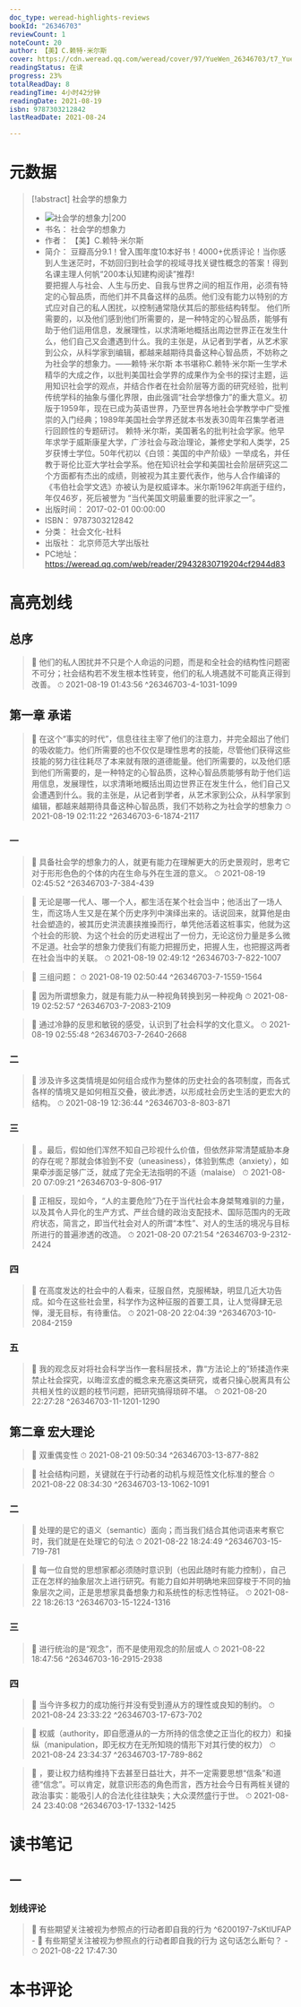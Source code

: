 ```yaml
---
doc_type: weread-highlights-reviews
bookId: "26346703"
reviewCount: 1
noteCount: 20
author: 【美】C.赖特·米尔斯
cover: https://cdn.weread.qq.com/weread/cover/97/YueWen_26346703/t7_YueWen_26346703.jpg
readingStatus: 在读
progress: 23%
totalReadDay: 8
readingTime: 4小时42分钟
readingDate: 2021-08-19
isbn: 9787303212842
lastReadDate: 2021-08-24

---
```

# 元数据
> [!abstract] 社会学的想象力
> - ![ 社会学的想象力|200](https://cdn.weread.qq.com/weread/cover/97/YueWen_26346703/t7_YueWen_26346703.jpg)
> - 书名： 社会学的想象力
> - 作者： 【美】C.赖特·米尔斯
> - 简介： 豆瓣高分9.1！曾入围年度10本好书！4000+优质评论！当你感到人生迷茫时，不妨回归到社会学的视域寻找关键性概念的答案！得到名课主理人何帆“200本认知建构阅读”推荐!                                                                                                  
        要把握人与社会、人生与历史、自我与世界之间的相互作用，必须有特定的心智品质，而他们并不具备这样的品质。他们没有能力以特别的方式应对自己的私人困扰，以控制通常隐伏其后的那些结构转型。 他们所需要的，以及他们感到他们所需要的，是一种特定的心智品质，能够有助于他们运用信息，发展理性，以求清晰地概括出周边世界正在发生什么，他们自己又会遭遇到什么。我的主张是，从记者到学者，从艺术家到公众，从科学家到编辑，都越来越期待具备这种心智品质，不妨称之为社会学的想象力。——赖特·米尔斯
        本书堪称C.赖特·米尔斯一生学术精华的大成之作，以批判美国社会学界的成果作为全书的探讨主题，运用知识社会学的观点，并结合作者在社会阶层等方面的研究经验，批判传统学科的抽象与僵化界限，由此强调“社会学想像力”的重大意义。初版于1959年，现在已成为英语世界，乃至世界各地社会学教学中广受推崇的入门经典；1989年美国社会学界还就本书发表30周年召集学者进行回顾性的专题研讨。
        赖特·米尔斯，美国著名的批判社会学家。他早年求学于威斯康星大学，广涉社会与政治理论，兼修史学和人类学，25岁获博士学位。50年代初以《白领：美国的中产阶级》一举成名，并任教于哥伦比亚大学社会学系。他在知识社会学和美国社会阶层研究这二个方面都有杰出的成绩，则被视为其主要代表作，他与人合作编译的《韦伯社会学文选》亦被认为是权威译本。米尔斯1962年病逝于纽约，年仅46岁，死后被誉为 “当代美国文明最重要的批评家之一”。
> - 出版时间： 2017-02-01 00:00:00
> - ISBN： 9787303212842
> - 分类： 社会文化-社科
> - 出版社： 北京师范大学出版社
> - PC地址：https://weread.qq.com/web/reader/29432830719204cf2944d83

# 高亮划线

## 总序

> 📌 他们的私人困扰并不只是个人命运的问题，而是和全社会的结构性问题密不可分；社会结构若不发生根本性转变，他们的私人境遇就不可能真正得到改善。 
> ⏱ 2021-08-19 01:43:56 ^26346703-4-1031-1099

## 第一章 承诺

> 📌 在这个“事实的时代”，信息往往主宰了他们的注意力，并完全超出了他们的吸收能力。他们所需要的也不仅仅是理性思考的技能，尽管他们获得这些技能的努力往往耗尽了本来就有限的道德能量。他们所需要的，以及他们感到他们所需要的，是一种特定的心智品质，这种心智品质能够有助于他们运用信息，发展理性，以求清晰地概括出周边世界正在发生什么，他们自己又会遭遇到什么。我的主张是，从记者到学者，从艺术家到公众，从科学家到编辑，都越来越期待具备这种心智品质，我们不妨称之为社会学的想象力 
> ⏱ 2021-08-19 02:11:22 ^26346703-6-1874-2117

### 一

> 📌 具备社会学的想象力的人，就更有能力在理解更大的历史景观时，思考它对于形形色色的个体的内在生命与外在生涯的意义。 
> ⏱ 2021-08-19 02:45:52 ^26346703-7-384-439

> 📌 无论是哪一代人、哪一个人，都生活在某个社会当中；他活出了一场人生，而这场人生又是在某个历史序列中演绎出来的。话说回来，就算他是由社会塑造的，被其历史洪流裹挟推搡而行，单凭他活着这桩事实，他就为这个社会的形貌、为这个社会的历史进程出了一份力，无论这份力量是多么微不足道。社会学的想象力使我们有能力把握历史，把握人生，也把握这两者在社会当中的关联。 
> ⏱ 2021-08-19 02:49:12 ^26346703-7-822-1007

> 📌 三组问题： 
> ⏱ 2021-08-19 02:50:44 ^26346703-7-1559-1564

> 📌 因为所谓想象力，就是有能力从一种视角转换到另一种视角 
> ⏱ 2021-08-19 02:52:57 ^26346703-7-2083-2109

> 📌 通过冷静的反思和敏锐的感受，认识到了社会科学的文化意义。 
> ⏱ 2021-08-19 02:55:48 ^26346703-7-2640-2668

### 二

> 📌 涉及许多这类情境是如何组合成作为整体的历史社会的各项制度，而各式各样的情境又是如何相互交叠，彼此渗透，以形成社会历史生活的更宏大的结构。 
> ⏱ 2021-08-19 12:36:44 ^26346703-8-803-871

### 三

> 📌 。最后，假如他们浑然不知自己珍视什么价值，但依然非常清楚威胁本身的存在呢？那就会体验到不安（uneasiness），体验到焦虑（anxiety），如果牵涉面足够广泛，就成了完全无法指明的不适（malaise） 
> ⏱ 2021-08-20 07:09:21 ^26346703-9-806-917

> 📌 正相反，现如今，“人的主要危险”乃在于当代社会本身桀骜难驯的力量，以及其令人异化的生产方式、严丝合缝的政治支配技术、国际范围内的无政府状态，简言之，即当代社会对人的所谓“本性”、对人的生活的境况与目标所进行的普遍渗透的改造。 
> ⏱ 2021-08-20 07:21:54 ^26346703-9-2312-2424

### 四

> 📌 在高度发达的社会中的人看来，征服自然，克服稀缺，明显几近大功告成。如今在这些社会里，科学作为这种征服的首要工具，让人觉得肆无忌惮，漫无目标，有待重估。 
> ⏱ 2021-08-20 22:04:39 ^26346703-10-2084-2159

### 五

> 📌 我的观念反对将社会科学当作一套科层技术，靠“方法论上的”矫揉造作来禁止社会探究，以晦涩玄虚的概念来充塞这类研究，或者只操心脱离具有公共相关性的议题的枝节问题，把研究搞得琐碎不堪。 
> ⏱ 2021-08-20 22:27:28 ^26346703-11-1201-1290

## 第二章 宏大理论

> 📌 双重偶变性 
> ⏱ 2021-08-21 09:50:34 ^26346703-13-877-882

> 📌 社会结构问题，关键就在于行动者的动机与规范性文化标准的整合 
> ⏱ 2021-08-22 08:34:30 ^26346703-13-1062-1091

### 二

> 📌 处理的是它的语义（semantic）面向；而当我们结合其他词语来考察它时，我们就是在处理它的句法 
> ⏱ 2021-08-22 18:24:49 ^26346703-15-719-781

> 📌 每一位自觉的思想家都必须随时意识到（也因此随时有能力控制），自己正在怎样的抽象层次上进行研究。有能力自如并明确地来回穿梭于不同的抽象层次之间，正是思想家具备想象力和系统性的标志性特征。 
> ⏱ 2021-08-22 18:26:13 ^26346703-15-1224-1316

### 三

> 📌 进行统治的是“观念”，而不是使用观念的阶层或人 
> ⏱ 2021-08-22 18:47:56 ^26346703-16-2915-2938

### 四

> 📌 当今许多权力的成功施行并没有受到遵从方的理性或良知的制约。 
> ⏱ 2021-08-24 23:33:22 ^26346703-17-673-702

> 📌 权威（authority，即自愿遵从的一方所持的信念使之正当化的权力）和操纵（manipulation，即无权方在无所知晓的情形下对其行使的权力） 
> ⏱ 2021-08-24 23:34:37 ^26346703-17-789-862

> 📌 ，要让权力结构维持下去甚至日益壮大，并不一定需要思想“信条”和道德“信念”。可以肯定，就意识形态的角色而言，西方社会今日有两桩关键的政治事实：能吸引人的合法化往往缺失；大众漠然盛行于世。 
> ⏱ 2021-08-24 23:40:08 ^26346703-17-1332-1425

# 读书笔记

## 一

### 划线评论
> 📌 有些期望关注被视为参照点的行动者即自我的行为  ^6200197-7sKtlUFAP
    - 💭 有些期望关注被视为参照点的行动者即自我的行为
这句话怎么断句？
    - ⏱ 2021-08-22 17:47:30
   
# 本书评论


